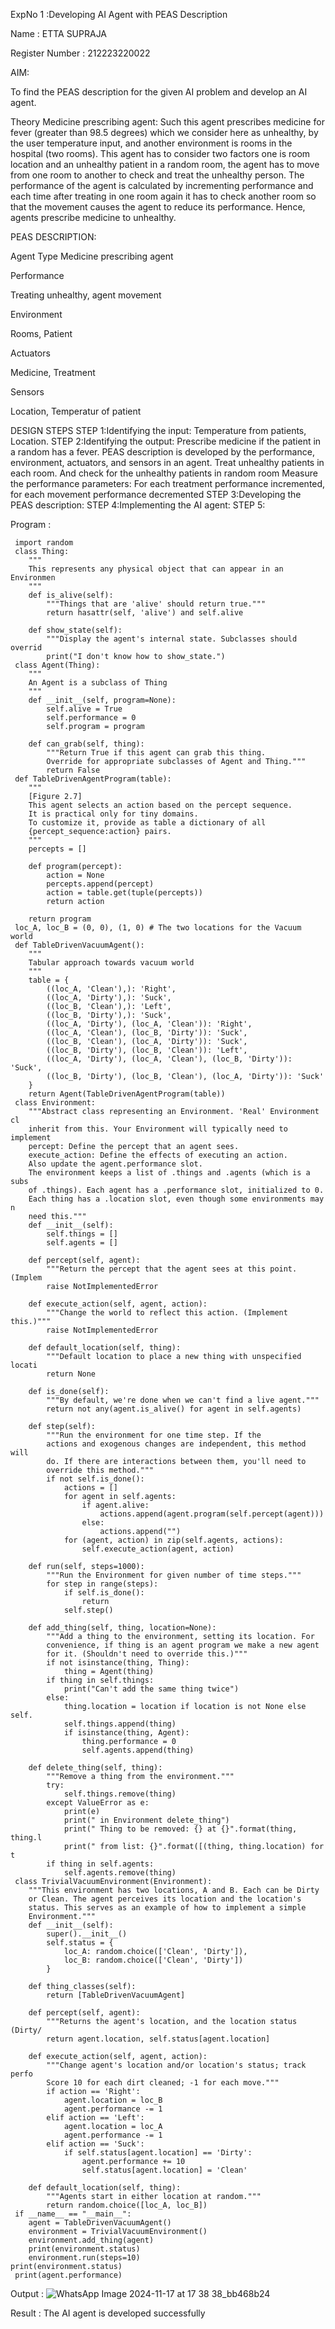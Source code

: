 ExpNo 1 :Developing AI Agent with
 PEAS Description
 
 Name : ETTA SUPRAJA
 
 Register Number : 212223220022
 
 AIM:
 
 To find the PEAS description for the given AI problem and develop an AI
 agent.
 
 Theory
 Medicine prescribing agent:
 Such this agent prescribes medicine for fever (greater than 98.5 degrees)
 which we consider here as unhealthy, by the user temperature input, and
 another environment is rooms in the hospital (two rooms). This agent has to
 consider two factors one is room location and an unhealthy patient in a
 random room, the agent has to move from one room to another to check
 and treat the unhealthy person. The performance of the agent is calculated
 by incrementing performance and each time after treating in one room
 again it has to check another room so that the movement causes the agent
 to reduce its performance. Hence, agents prescribe medicine to unhealthy.
 
 PEAS DESCRIPTION:
 
 Agent
 Type
 Medicine
 prescribing
 agent
 
 Performance
 
 Treating
 unhealthy,
 agent
 movement
 
 Environment
 
 Rooms,
 Patient
 
 Actuators
 
 Medicine,
 Treatment
 
 Sensors
 
 Location,
 Temperatur
 of patient
 
 DESIGN STEPS
 STEP 1:Identifying the input:
 Temperature from patients, Location.
 STEP 2:Identifying the output:
Prescribe medicine if the patient in a random has a fever.
 PEAS description is developed by the performance, environment, actuators,
 and sensors in an agent.
 Treat unhealthy patients in each room. And check for the unhealthy patients
 in random room
 Measure the performance parameters: For each treatment performance
 incremented, for each movement performance decremented
 STEP 3:Developing the PEAS description:
 STEP 4:Implementing the AI agent:
 STEP 5:
 
 Program :
```
 import random
 class Thing:
    """
    This represents any physical object that can appear in an Environmen
    """
    def is_alive(self):
        """Things that are 'alive' should return true."""
        return hasattr(self, 'alive') and self.alive
    
    def show_state(self):
        """Display the agent's internal state. Subclasses should overrid
        print("I don't know how to show_state.")
 class Agent(Thing):
    """
    An Agent is a subclass of Thing
    """
    def __init__(self, program=None):
        self.alive = True
        self.performance = 0
        self.program = program
    
    def can_grab(self, thing):
        """Return True if this agent can grab this thing.
        Override for appropriate subclasses of Agent and Thing."""
        return False
 def TableDrivenAgentProgram(table):
    """
    [Figure 2.7]
    This agent selects an action based on the percept sequence.
    It is practical only for tiny domains.
    To customize it, provide as table a dictionary of all
    {percept_sequence:action} pairs.
    """
    percepts = []
    
    def program(percept):
        action = None
        percepts.append(percept)
        action = table.get(tuple(percepts))
        return action
    
    return program
 loc_A, loc_B = (0, 0), (1, 0) # The two locations for the Vacuum world
 def TableDrivenVacuumAgent():
    """
    Tabular approach towards vacuum world
    """
    table = {
        ((loc_A, 'Clean'),): 'Right',
        ((loc_A, 'Dirty'),): 'Suck',
        ((loc_B, 'Clean'),): 'Left',
        ((loc_B, 'Dirty'),): 'Suck',
        ((loc_A, 'Dirty'), (loc_A, 'Clean')): 'Right',
        ((loc_A, 'Clean'), (loc_B, 'Dirty')): 'Suck',
        ((loc_B, 'Clean'), (loc_A, 'Dirty')): 'Suck',
        ((loc_B, 'Dirty'), (loc_B, 'Clean')): 'Left',
        ((loc_A, 'Dirty'), (loc_A, 'Clean'), (loc_B, 'Dirty')): 'Suck',
        ((loc_B, 'Dirty'), (loc_B, 'Clean'), (loc_A, 'Dirty')): 'Suck'
    }
    return Agent(TableDrivenAgentProgram(table))
 class Environment:
    """Abstract class representing an Environment. 'Real' Environment cl
    inherit from this. Your Environment will typically need to implement
    percept: Define the percept that an agent sees.
    execute_action: Define the effects of executing an action.
    Also update the agent.performance slot.
    The environment keeps a list of .things and .agents (which is a subs
    of .things). Each agent has a .performance slot, initialized to 0.
    Each thing has a .location slot, even though some environments may n
    need this."""
    def __init__(self):
        self.things = []
        self.agents = []
    
    def percept(self, agent):
        """Return the percept that the agent sees at this point. (Implem
        raise NotImplementedError
    
    def execute_action(self, agent, action):
        """Change the world to reflect this action. (Implement this.)"""
        raise NotImplementedError
    
    def default_location(self, thing):
        """Default location to place a new thing with unspecified locati
        return None
    
    def is_done(self):
        """By default, we're done when we can't find a live agent."""
        return not any(agent.is_alive() for agent in self.agents)
    
    def step(self):
        """Run the environment for one time step. If the
        actions and exogenous changes are independent, this method will
        do. If there are interactions between them, you'll need to
        override this method."""
        if not self.is_done():
            actions = []
            for agent in self.agents:
                if agent.alive:
                    actions.append(agent.program(self.percept(agent)))
                else:
                    actions.append("")
            for (agent, action) in zip(self.agents, actions):
                self.execute_action(agent, action)
    
    def run(self, steps=1000):
        """Run the Environment for given number of time steps."""
        for step in range(steps):
            if self.is_done():
                return
            self.step()
    
    def add_thing(self, thing, location=None):
        """Add a thing to the environment, setting its location. For
        convenience, if thing is an agent program we make a new agent
        for it. (Shouldn't need to override this.)"""
        if not isinstance(thing, Thing):
            thing = Agent(thing)
        if thing in self.things:
            print("Can't add the same thing twice")
        else:
            thing.location = location if location is not None else self.
            self.things.append(thing)
            if isinstance(thing, Agent):
                thing.performance = 0
                self.agents.append(thing)
    
    def delete_thing(self, thing):
        """Remove a thing from the environment."""
        try:
            self.things.remove(thing)
        except ValueError as e:
            print(e)
            print(" in Environment delete_thing")
            print(" Thing to be removed: {} at {}".format(thing, thing.l
            print(" from list: {}".format([(thing, thing.location) for t
        if thing in self.agents:
            self.agents.remove(thing)
 class TrivialVacuumEnvironment(Environment):
    """This environment has two locations, A and B. Each can be Dirty
    or Clean. The agent perceives its location and the location's
    status. This serves as an example of how to implement a simple
    Environment."""
    def __init__(self):
        super().__init__()
        self.status = {
            loc_A: random.choice(['Clean', 'Dirty']),
            loc_B: random.choice(['Clean', 'Dirty'])
        }
    
    def thing_classes(self):
        return [TableDrivenVacuumAgent]
    
    def percept(self, agent):
        """Returns the agent's location, and the location status (Dirty/
        return agent.location, self.status[agent.location]
    
    def execute_action(self, agent, action):
        """Change agent's location and/or location's status; track perfo
        Score 10 for each dirt cleaned; -1 for each move."""
        if action == 'Right':
            agent.location = loc_B
            agent.performance -= 1
        elif action == 'Left':
            agent.location = loc_A
            agent.performance -= 1
        elif action == 'Suck':
            if self.status[agent.location] == 'Dirty':
                agent.performance += 10
                self.status[agent.location] = 'Clean'
    
    def default_location(self, thing):
        """Agents start in either location at random."""
        return random.choice([loc_A, loc_B])
 if __name__ == "__main__":
    agent = TableDrivenVacuumAgent()
    environment = TrivialVacuumEnvironment()
    environment.add_thing(agent)
    print(environment.status)
    environment.run(steps=10)
print(environment.status)
 print(agent.performance)
```
 Output :
 ![WhatsApp Image 2024-11-17 at 17 38 38_bb468b24](https://github.com/user-attachments/assets/087f2478-2daa-4b04-b246-ca957416ee64)

 Result :
 The AI agent is developed successfully
